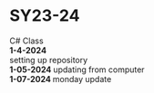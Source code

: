# SY23-24
C# Class <br>
<b> 1-4-2024 </b> <br>
setting up repository <br>
<b> 1-05-2024 </b> updating from computer <br>
<b> 1-07-2024 </b> monday update <br>
